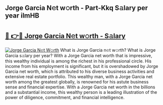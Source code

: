 ## Jorge Garcia N𝚎t w𝚘rth - Part-Kkq S𝚊lary per year ilmHB

# <h2><a href="http://gc3fz0o.nevu.top/?p=Jorge+Garcia">🔗 👉🔴 Jorge Garcia N𝚎t w𝚘rth - S𝚊lary</a></h2>

[![Jorge Garcia N𝚎t W𝚘rth](https://i.imgur.com/Oavwk0R.jpeg)](http://gc3fz0o.nevu.top/?p=Jorge+Garcia)
What is Jorge Garcia n𝚎t w𝚘rth? What is Jorge Garcia s𝚊lary per year?
With a Jorge Garcia net worth that is impressive, this wealthy individual is among the richest in his professional circle. His income from his employment is significant, but it is overshadowed by Jorge Garcia net worth, which is attributed to his diverse business activities and extensive real estate portfolio. This wealthy man, with a Jorge Garcia net worth among the greatest globally, is renowned for his astute business sense and financial expertise. With a Jorge Garcia net worth in the billions and a substantial income, this wealthy person is a leading illustration of the power of diligence, commitment, and financial intelligence.
